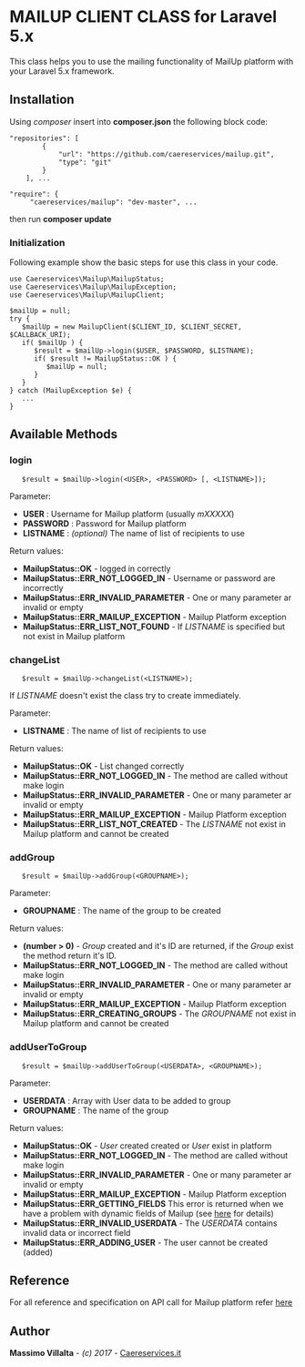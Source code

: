 # MAILUP CLIENT CLASS for Laravel 5.x

This class helps you to use the mailing functionality of MailUp platform with your Laravel 5.x framework.

## Installation

Using *composer* insert into **composer.json** the following block code:
```
"repositories": [
        {
            "url": "https://github.com/caereservices/mailup.git",
            "type": "git"
        }
    ], ...

"require": {
	 "caereservices/mailup": "dev-master", ...
```
then run **composer update**

### Initialization

Following example show the basic steps for use this class in your code.

```
use Caereservices\Mailup\MailupStatus;
use Caereservices\Mailup\MailupException;
use Caereservices\Mailup\MailupClient;

$mailUp = null;
try {
   $mailUp = new MailupClient($CLIENT_ID, $CLIENT_SECRET, $CALLBACK_URI);
   if( $mailUp ) {
      $result = $mailUp->login($USER, $PASSWORD, $LISTNAME);
      if( $result != MailupStatus::OK ) {
         $mailUp = null;
      }
   }
} catch (MailupException $e) {
   ...
}
```
## Available Methods

### login
```
   $result = $mailUp->login(<USER>, <PASSWORD> [, <LISTNAME>]);
```

Parameter:
* **USER** : Username for Mailup platform (usually *mXXXXX*)
* **PASSWORD** : Password for Mailup platform
* **LISTNAME** : *(optional)* The name of list of recipients to use

Return values:
* **MailupStatus::OK** - logged in correctly
* **MailupStatus::ERR_NOT_LOGGED_IN** - Username or password are incorrectly
* **MailupStatus::ERR_INVALID_PARAMETER** - One or many parameter ar invalid or empty
* **MailupStatus::ERR_MAILUP_EXCEPTION** - Mailup Platform exception
* **MailupStatus::ERR_LIST_NOT_FOUND** - If *LISTNAME* is specified but not exist in Mailup platform

### changeList
```
   $result = $mailUp->changeList(<LISTNAME>);
```
If *LISTNAME* doesn't exist the class try to create immediately.

Parameter:
* **LISTNAME** : The name of list of recipients to use

Return values:
* **MailupStatus::OK** - List changed correctly
* **MailupStatus::ERR_NOT_LOGGED_IN** - The method are called without make login
* **MailupStatus::ERR_INVALID_PARAMETER** - One or many parameter ar invalid or empty
* **MailupStatus::ERR_MAILUP_EXCEPTION** - Mailup Platform exception
* **MailupStatus::ERR_LIST_NOT_CREATED** - The *LISTNAME* not exist in Mailup platform and cannot be created

### addGroup
```
   $result = $mailUp->addGroup(<GROUPNAME>);
```
Parameter:
* **GROUPNAME** : The name of the group to be created

Return values:
* **(number > 0)** - *Group* created and it's ID are returned, if the *Group* exist the method return it's ID.
* **MailupStatus::ERR_NOT_LOGGED_IN** - The method are called without make login
* **MailupStatus::ERR_INVALID_PARAMETER** - One or many parameter ar invalid or empty
* **MailupStatus::ERR_MAILUP_EXCEPTION** - Mailup Platform exception
* **MailupStatus::ERR_CREATING_GROUPS** - The *GROUPNAME* not exist in Mailup platform and cannot be created

### addUserToGroup
```
   $result = $mailUp->addUserToGroup(<USERDATA>, <GROUPNAME>);
```
Parameter:
* **USERDATA** : Array with User data to be added to group
* **GROUPNAME** : The name of the group

Return values:
* **MailupStatus::OK** - *User* created created or *User* exist in platform
* **MailupStatus::ERR_NOT_LOGGED_IN** - The method are called without make login
* **MailupStatus::ERR_INVALID_PARAMETER** - One or many parameter ar invalid or empty
* **MailupStatus::ERR_MAILUP_EXCEPTION** - Mailup Platform exception
* **MailupStatus::ERR_GETTING_FIELDS** This error is returned when we have a problem with dynamic fields of Mailup (see [here](http://help.mailup.com/display/mailupapi/Recipients#Recipients-Addasinglerecipient/subscriber-synchronousimport) for details)
* **MailupStatus::ERR_INVALID_USERDATA** - The *USERDATA* contains invalid data or incorrect field
* **MailupStatus::ERR_ADDING_USER** - The user cannot be created (added)

## Reference
For all reference and specification on API call for Mailup platform refer [here](http://help.mailup.com/display/mailupapi/Introducing+the+MailUp+API)

## Author
**Massimo Villalta** - *(c) 2017* - [Caereservices.it](http://www.caereservice.it)

